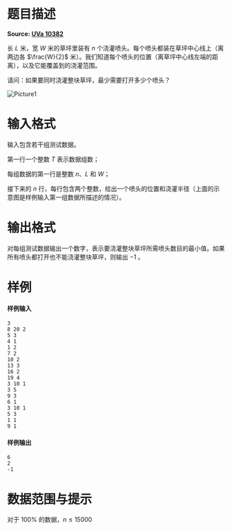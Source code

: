 
# 题目描述

**Source: [UVa 10382](http://private.vjudge.net/problem#OJId=All&probNum=&title=Watering&source=&category=all)**

长 $L$ 米，宽 $W$ 米的草坪里装有 $n$ 个浇灌喷头。每个喷头都装在草坪中心线上（离两边各 $\frac{W}{2}$ 米）。我们知道每个喷头的位置（离草坪中心线左端的距离），以及它能覆盖到的浇灌范围。

请问：如果要同时浇灌整块草坪，最少需要打开多少个喷头？

![Picture1](/source/loj/10002/img/aHR0cDovL21pYW8uc3UvaW1hZ2VzLzIwMTgvMDcvMDMvYWFhZjJmNWQucG5n.png)

# 输入格式

输入包含若干组测试数据。

第一行一个整数 $T$ 表示数据组数；

每组数据的第一行是整数 $n$、$L$ 和 $W$；

接下来的 $n$ 行，每行包含两个整数，给出一个喷头的位置和浇灌半径（上面的示意图是样例输入第一组数据所描述的情况）。

# 输出格式

对每组测试数据输出一个数字，表示要浇灌整块草坪所需喷头数目的最小值。如果所有喷头都打开也不能浇灌整块草坪，则输出 $-1$ 。

# 样例

#### 样例输入
```plain
3
8 20 2
5 3
4 1
1 2
7 2
10 2
13 3
16 2
19 4
3 10 1
3 5
9 3
6 1
3 10 1
5 3
1 1
9 1
```
#### 样例输出
```plain
6
2
-1
```

# 数据范围与提示

对于 $100\%$ 的数据，$n \le 15000$

